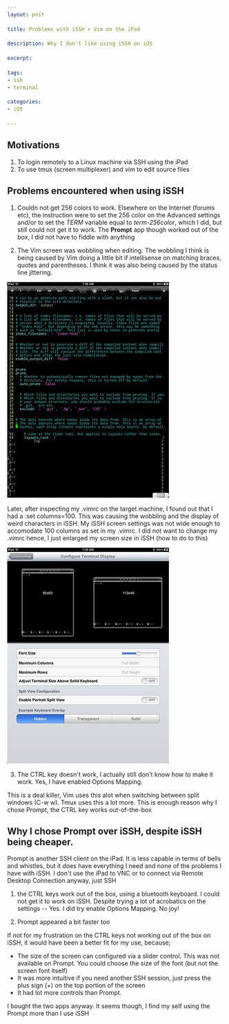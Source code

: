 ```yaml
---
layout: post

title: Problems with iSSH + Vim on the iPad

description: Why I don't like using iSSH on iOS

excerpt: 

tags:
- ssh
- terminal

categories:
- iOS

---
```




## Motivations

1. To login remotely to a Linux machine via SSH using the iPad
2. To use tmux (screen multiplexer) and vim to edit source files

## Problems encountered when using iSSH


1. Couldn not get 256 colors to work. Elsewhere on the Internet (forums etc), the instruction were to set the 256 color on the Advanced settings and/or to set the *TERM* variable equal to *term-256color*, which I did, but still could not get it to work. The **Prompt** app though worked out of the box, I did not have to fiddle with anything

2. The Vim screen was wobbling when editing. The wobbling I think is being caused by Vim doing a little bit if intellisense on matching braces, quotes and parentheses. I think it was also being caused by the status line jittering. 

<img class="shadow" src="/img/issh-1.jpg">

Later, after inspecting my .vimrc on the target machine, I found out that I had a :set columns=100. This was causing the wobbling and the display of weird characters  in iSSH. My iSSH screen settings was not wide enough to accomodate 100 columns as set in my .vimrc. I did not want to change my .vimrc hence, I just enlarged my screen size in iSSH (how to do to this)


<img class="shadow" src="/img/issh-2.jpg">


3. The CTRL key doesn't work, I actually still don't know how to make it work. Yes, I have enabled Options Mapping. 

This is a deal killer, Vim uses this alot when switching   between split windows (C-w w). Tmux uses this a lot more. This is enough reason why I chose Prompt, the CTRL key works out-of-the-box



## Why I chose Prompt over iSSH, despite iSSH being cheaper. 

Prompt is another SSH client on the iPad. It is less capable in terms of bells and whistles, but it does have everything I need and none of the problems I have with iSSH. I don't use the iPad to VNC or to connect via Remote Desktop Connection anyway, just SSH

1. the CTRL keys work out of the box, using a bluetooth keyboard. I could not get it to work on iSSH. Despite trying a lot of acrobatics on the settings -- Yes. I did try enable Options Mapping. No joy!

2. Prompt appeared a bit faster too

If not for my frustration on the CTRL keys not working out of the box on iSSH, it would have been a better fit for my use, because;

- The size of the screen can configured via a slider control. This was not available on Prompt. You could choose the size of the font (but not the screen font itself)
- It was more intuitive if you need another SSH session, just press the plus sign (+) on the top portion of the screen
- It had lot more controls than Prompt.  

I bought the two apps anyway. It seems though, I find my self using the Prompt more than I use iSSH


[1]: http://www.flickr.com/photos/headtogs/6918694882/
[2]: http://www.flickr.com/photos/headtogs/7064778929/
